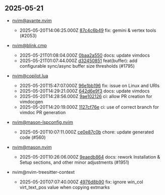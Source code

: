 ## 2025-05-21

* nvim@avante.nvim
  - 2025-05-20T14:06:25.000Z [87c4c6b49](https://github.com/yetone/avante.nvim/commit/87c4c6b4937d1884960759aba4a0e42645688f2f) fix: gemini & vertex tools (#2053)

* nvim@blink.cmp
  - 2025-05-21T01:08:04.000Z [0baa2a550](https://github.com/Saghen/blink.cmp/commit/0baa2a550ffa8c170817655ab073b661af77db4e) docs: update vimdocs
  - 2025-05-21T01:07:44.000Z [d32450851](https://github.com/Saghen/blink.cmp/commit/d32450851da0301bee7a063483d20316765aa48d) feat(buffer): add configurable sync/async buffer size thresholds (#1795)

* nvim@copilot.lua
  - 2025-05-20T15:47:07.000Z [96e1bb196](https://github.com/zbirenbaum/copilot.lua/commit/96e1bb1963f351700bf6737ef3695e8a0b90b12a) fix: issue on Linux and URIs
  - 2025-05-20T14:29:21.000Z [642d6e9f3](https://github.com/zbirenbaum/copilot.lua/commit/642d6e9f37bad3f6c119d10ed51a8f2c8e6c4d03) docs: update vimdocs
  - 2025-05-20T14:28:56.000Z [9ae102126](https://github.com/zbirenbaum/copilot.lua/commit/9ae10212636736f123ca5b47e921d11f68c62b18) ci: allow PR creation for vimdocgen
  - 2025-05-20T14:20:19.000Z [1127cf76e](https://github.com/zbirenbaum/copilot.lua/commit/1127cf76e0b3ed3156124bef21eebde04599e9f9) ci: use of correct branch for vimdoc PR generation

* nvim@mason-lspconfig.nvim
  - 2025-05-20T10:07:11.000Z [ce0e87c0b](https://github.com/mason-org/mason-lspconfig.nvim/commit/ce0e87c0be12e7c48296a7513e90430e3eac7f24) chore: update generated code (#560)

* nvim@mason.nvim
  - 2025-05-20T10:26:06.000Z [9eaedb864](https://github.com/mason-org/mason.nvim/commit/9eaedb864cdadc29c6eb7d761a6c0d8aee26c91b) docs: rework Installation & Setup sections, and other minor adjustments (#1951)

* nvim@nvim-treesitter-context
  - 2025-05-20T07:07:40.000Z [4976d8b90](https://github.com/nvim-treesitter/nvim-treesitter-context/commit/4976d8b90401cba9b85f6861e4e5a6edef2f2086) fix: ignore win_col virt_text_pos value when copying extmarks
